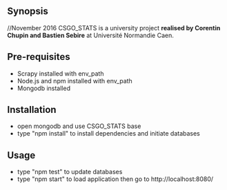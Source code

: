 ## Synopsis
//November 2016
CSGO_STATS is a university project **realised by Corentin Chupin and Bastien Sebire** at Université Normandie Caen.

## Pre-requisites
- Scrapy installed with env_path
- Node.js and npm installed with env_path
- Mongodb installed

## Installation
- open mongodb and use CSGO_STATS base
- type "npm install" to install dependencies and initiate databases

## Usage
- type "npm test" to update databases
- type "npm start" to load application then go to http://localhost:8080/
